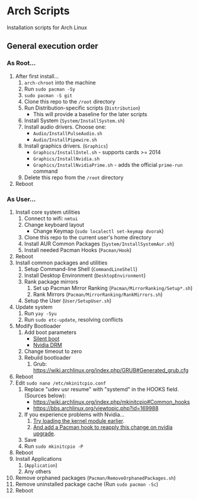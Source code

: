 # Arch Scripts
Installation scripts for Arch Linux

## General execution order

### As Root...

1. After first install...
    1. `arch-chroot` into the machine
    2. Run `sudo pacman -Sy`
    3. `sudo pacman -S git`
    4. Clone this repo to the `/root` directory
    5. Run Distribution-specific scripts (`Distribution`)
        * This will provide a baseline for the later scripts
    6. Install System (`System/InstallSystem.sh`)
    7. Install audio drivers. Choose one:
        * `Audio/InstallPulseAudio.sh`
        * `Audio/InstallPipewire.sh`
    8. Install graphics drivers. (`Graphics`)
        * `Graphics/InstallIntel.sh` - supports cards >= 2014
        * `Graphics/InstallNvidia.sh`
        * `Graphics/InstallNvidiaPrime.sh` - adds the official `prime-run` command
    9. Delete this repo from the `/root` directory
2. Reboot

### As User...

1. Install core system utilities
    1. Connect to wifi: `nmtui`
    2. Change keyboard layout
        * Change Keymap (`sudo localectl set-keymap dvorak`)
    3. Clone this repo to the current user's home directory
    4. Install AUR Common Packages (`System/InstallSystemAur.sh`)
    5. Install needed Pacman Hooks (`Pacman/Hook`)
2. Reboot
3. Install common packages and utilities
    1. Setup Command-line Shell (`CommandLineShell`)
    2. Install Desktop Environment (`DesktopEnvironment`)
    3. Rank package mirrors
        1. Set up Pacman Mirror Ranking (`Pacman/MirrorRanking/Setup*.sh`)
        2. Rank Mirrors (`Pacman/MirrorRanking/RankMirrors.sh`)
    4. Setup the User (`User/SetupUser.sh`)
4. Update system
    1. Run `yay -Syu`
    2. Run `sudo etc-update`, resolving conflicts
5. Modify Bootloader
    1. Add boot parameters
        * [Silent boot](https://wiki.archlinux.org/index.php/silent_boot#Kernel_parameters)
        * [Nvidia DRM](https://wiki.archlinux.org/title/NVIDIA#DRM_kernel_mode_setting)
    2. Change timeout to zero
    3. Rebuild bootloader
        1. Grub: https://wiki.archlinux.org/index.php/GRUB#Generated_grub.cfg
6. Reboot
7. Edit `sudo nano /etc/mkinitcpio.conf`
    1. Replace "udev usr resume" with "systemd" in the HOOKS field. (Sources below):
        * https://wiki.archlinux.org/index.php/mkinitcpio#Common_hooks
        * https://bbs.archlinux.org/viewtopic.php?id=169988
    2. If you experience problems with Nvidia...
        1. [Try loading the kernel module earlier](https://wiki.archlinux.org/title/NVIDIA#Early_loading).
        2. [And add a Pacman hook to reapply this change on nvidia upgrade](https://wiki.archlinux.org/title/NVIDIA#pacman_hook).
    3. Save
    4. Run `sudo mkinitcpio -P`
8. Reboot
9. Install Applications
    1. (`Application`)
    2. Any others
10. Remove orphaned packages (`Pacman/RemoveOrphanedPackages.sh`)
11. Remove uninstalled package cache (Run `sudo pacman -Sc`)
12. Reboot
